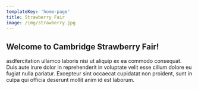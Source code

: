 ```yaml
---
templateKey: 'home-page'
title: Strawberry Fair
image: /img/strawberry.jpg
---
```

## Welcome to Cambridge Strawberry Fair!

asdfercitation ullamco laboris nisi ut aliquip ex ea commodo consequat. 
Duis aute irure dolor in reprehenderit in voluptate velit esse cillum dolore 
eu fugiat nulla pariatur. Excepteur sint occaecat cupidatat non proident, 
sunt in culpa qui officia deserunt mollit anim id est laborum.
